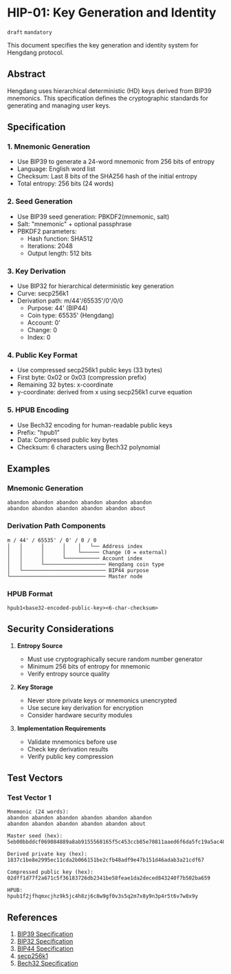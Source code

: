 # HIP-01: Key Generation and Identity

`draft` `mandatory`

This document specifies the key generation and identity system for Hengdang protocol.

## Abstract

Hengdang uses hierarchical deterministic (HD) keys derived from BIP39 mnemonics. This specification defines the cryptographic standards for generating and managing user keys.

## Specification

### 1. Mnemonic Generation
- Use BIP39 to generate a 24-word mnemonic from 256 bits of entropy
- Language: English word list
- Checksum: Last 8 bits of the SHA256 hash of the initial entropy
- Total entropy: 256 bits (24 words)

### 2. Seed Generation
- Use BIP39 seed generation: PBKDF2(mnemonic, salt)
- Salt: "mnemonic" + optional passphrase
- PBKDF2 parameters:
  - Hash function: SHA512
  - Iterations: 2048
  - Output length: 512 bits

### 3. Key Derivation
- Use BIP32 for hierarchical deterministic key generation
- Curve: secp256k1
- Derivation path: m/44'/65535'/0'/0/0
  - Purpose: 44' (BIP44)
  - Coin type: 65535' (Hengdang)
  - Account: 0'
  - Change: 0
  - Index: 0

### 4. Public Key Format
- Use compressed secp256k1 public keys (33 bytes)
- First byte: 0x02 or 0x03 (compression prefix)
- Remaining 32 bytes: x-coordinate
- y-coordinate: derived from x using secp256k1 curve equation

### 5. HPUB Encoding
- Use Bech32 encoding for human-readable public keys
- Prefix: "hpub1"
- Data: Compressed public key bytes
- Checksum: 6 characters using Bech32 polynomial

## Examples

### Mnemonic Generation
```
abandon abandon abandon abandon abandon abandon
abandon abandon abandon abandon abandon about
```

### Derivation Path Components
```
m / 44' / 65535' / 0' / 0 / 0
│   │      │      │    │   └── Address index
│   │      │      │    └────── Change (0 = external)
│   │      │      └─────────── Account index
│   │      └──────────────────── Hengdang coin type
│   └─────────────────────────── BIP44 purpose
└─────────────────────────────── Master node
```

### HPUB Format
```
hpub1<base32-encoded-public-key><6-char-checksum>
```

## Security Considerations

1. **Entropy Source**
   - Must use cryptographically secure random number generator
   - Minimum 256 bits of entropy for mnemonic
   - Verify entropy source quality

2. **Key Storage**
   - Never store private keys or mnemonics unencrypted
   - Use secure key derivation for encryption
   - Consider hardware security modules

3. **Implementation Requirements**
   - Validate mnemonics before use
   - Check key derivation results
   - Verify public key compression

## Test Vectors

### Test Vector 1
```
Mnemonic (24 words):
abandon abandon abandon abandon abandon abandon
abandon abandon abandon abandon abandon about

Master seed (hex):
5eb00bbddcf069084889a8ab9155568165f5c453ccb85e70811aaed6f6da5fc19a5ac40b389cd370d086206dec8aa6c43daea6690f20ad3d8d48b2d2ce9e38e4

Derived private key (hex):
1837c1be8e2995ec11cda2b066151be2cfb48adf9e47b151d46adab3a21cdf67

Compressed public key (hex):
02dff1d77f2a671c5f36183726db2341be58feae1da2deced843240f7b502ba659

HPUB:
hpub1f2jfhqmxcjhz9k5jc4h8zj6c8w9gf0v3s5q2m7x8y9n3p4r5t6v7w8x9y
```

## References

1. [BIP39 Specification](https://github.com/bitcoin/bips/blob/master/bip-0039.mediawiki)
2. [BIP32 Specification](https://github.com/bitcoin/bips/blob/master/bip-0032.mediawiki)
3. [BIP44 Specification](https://github.com/bitcoin/bips/blob/master/bip-0044.mediawiki)
4. [secp256k1](https://www.secg.org/sec2-v2.pdf)
5. [Bech32 Specification](https://github.com/bitcoin/bips/blob/master/bip-0173.mediawiki)
